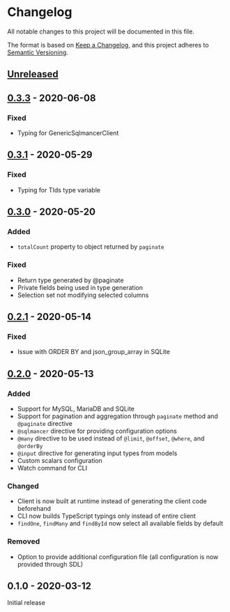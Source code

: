 # Changelog
All notable changes to this project will be documented in this file.

The format is based on [Keep a Changelog](https://keepachangelog.com/en/1.0.0/),
and this project adheres to [Semantic Versioning](https://semver.org/spec/v2.0.0.html).

## [Unreleased](https://github.com/danielrearden/sqlmancer/compare/v0.3.3...HEAD)

## [0.3.3](https://github.com/danielrearden/sqlmancer/compare/v0.3.1...v0.3.3) - 2020-06-08

### Fixed

- Typing for GenericSqlmancerClient

## [0.3.1](https://github.com/danielrearden/sqlmancer/compare/v0.3.0...v0.3.1) - 2020-05-29

### Fixed

- Typing for TIds type variable

## [0.3.0](https://github.com/danielrearden/sqlmancer/compare/v0.2.1...v0.3.0) - 2020-05-20

### Added
- `totalCount` property to object returned by `paginate`

### Fixed
- Return type generated by @paginate
- Private fields being used in type generation
- Selection set not modifying selected columns

## [0.2.1](https://github.com/danielrearden/sqlmancer/compare/v0.2.0...v0.2.1) - 2020-05-14

### Fixed
- Issue with ORDER BY and json_group_array in SQLite

## [0.2.0](https://github.com/danielrearden/sqlmancer/compare/v0.1.0...v0.2.0) - 2020-05-13

### Added
- Support for MySQL, MariaDB and SQLite
- Support for pagination and aggregation through `paginate` method and `@paginate` directive
- `@sqlmancer` directive for providing configuration options
- `@many` directive to be used instead of `@limit`, `@offset`, `@where`, and `@orderBy`
- `@input` directive for generating input types from models
- Custom scalars configuration
- Watch command for CLI


### Changed
- Client is now built at runtime instead of generating the client code beforehand
- CLI now builds TypeScript typings only instead of entire client
- `findOne`, `findMany` and `findById` now select all available fields by default

### Removed
- Option to provide additional configuration file (all configuration is now provided through SDL)

## 0.1.0 - 2020-03-12
Initial release
